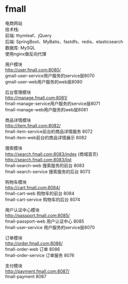 # fmall  
电商网站    
技术栈:     
前端: thymleaf、jQuery  
后端: SpringBoot、MyBatis、fastdfs、redis、elasticsearch    
数据库: MySQL  
使用nginx做反向代理    

用户模块  
http://user.fmall.com:8080/  
gmall-user-service用户服务的service层8070  
gmall-user-web用户服务的web层8080  

后台管理模块  
http://manage.fmall.com:8081/  
fmall-manage-service用户服务的service层8071  
fmall-manage-web用户服务的web层8081  

商品详情模块  
http://item.fmall.com:8082/  
fmall-item-service前台的商品详情服务 8072  
fmall-item-web前台的商品详情展示 8082  

搜索模块  
http://search.fmall.com:8083/index (商城首页)   
http://search.fmall.com:8083/list  
fmall-search-web 搜索服务的前台 8083  
fmall-search-service 搜索服务的后台 8073  

购物车模块  
http://cart.fmall.com:8084/  
fmall-cart-web 购物车的前台 8084  
fmall-cart-service 购物车的后台 8074  

用户认证中心模块  
http://passport.fmall.com:8085/  
fmall-passport-web 用户认证中心 8085  
fmall-user-service 用户服务的service层8070  

订单模块  
http://order.fmall.com:8086/  
fmall-order-web 订单 8086  
fmall-order-service 订单服务 8076  

支付模块  
http://payment.fmall.com:8087/  
fmall-payment 8087  